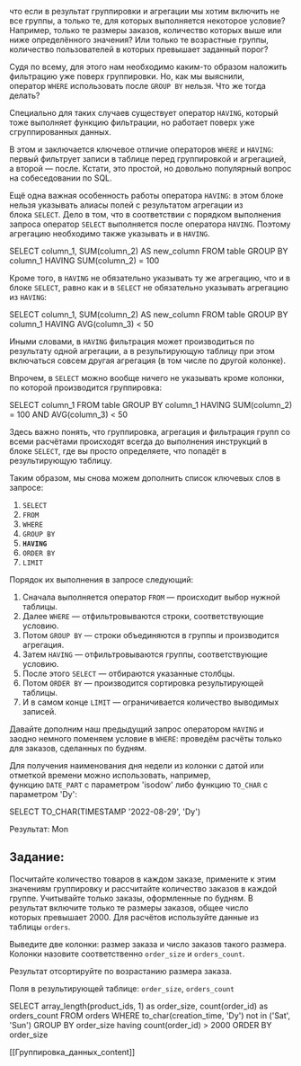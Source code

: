 
что если в результат группировки и агрегации мы хотим включить не все группы, а только те, для которых выполняется некоторое условие? Например, только те размеры заказов, количество которых выше или ниже определённого значения? Или только те возрастные группы, количество пользователей в которых превышает заданный порог?

Судя по всему, для этого нам необходимо каким-то образом наложить фильтрацию уже поверх группировки. Но, как мы выяснили, оператор `WHERE` использовать после `GROUP BY` нельзя. Что же тогда делать?

Специально для таких случаев существует оператор `HAVING`, который тоже выполняет функцию фильтрации, но работает поверх уже сгруппированных данных.

В этом и заключается ключевое отличие операторов `WHERE` и `HAVING`: первый фильтрует записи в таблице перед группировкой и агрегацией, а второй — после. Кстати, это простой, но довольно популярный вопрос на собеседовании по SQL.

Ещё одна важная особенность работы оператора `HAVING`: в этом блоке нельзя указывать алиасы полей с результатом агрегации из блока `SELECT`. Дело в том, что в соответствии с порядком выполнения запроса оператор `SELECT` выполняется после оператора `HAVING`. Поэтому агрегацию необходимо также указывать и в `HAVING`.

SELECT column_1, SUM(column_2) AS new_column
FROM table
GROUP BY column_1
HAVING SUM(column_2) = 100

Кроме того, в `HAVING` не обязательно указывать ту же агрегацию, что и в блоке `SELECT`, равно как и в `SELECT` не обязательно указывать агрегацию из `HAVING`:

SELECT column_1, SUM(column_2) AS new_column
FROM table
GROUP BY column_1
HAVING AVG(column_3) < 50

Иными словами, в `HAVING` фильтрация может производиться по результату одной агрегации, а в результирующую таблицу при этом включаться совсем другая агрегация (в том числе по другой колонке).

Впрочем, в `SELECT` можно вообще ничего не указывать кроме колонки, по которой производится группировка:

SELECT column_1
FROM table
GROUP BY column_1
HAVING SUM(column_2) = 100 AND AVG(column_3) < 50 

Здесь важно понять, что группировка, агрегация и фильтрация групп со всеми расчётами происходят всегда до выполнения инструкций в блоке `SELECT`, где вы просто определяете, что попадёт в результирующую таблицу.

Таким образом, мы снова можем дополнить список ключевых слов в запросе:

1. `SELECT`
2. `FROM`
3. `WHERE`
4. `GROUP BY`
5. **`HAVING`**
6. `ORDER BY`
7. `LIMIT`

Порядок их выполнения в запросе следующий:

1. Сначала выполняется оператор `FROM` — происходит выбор нужной таблицы.
2. Далее `WHERE` — отфильтровываются строки, соответствующие условию.
3. Потом `GROUP BY` — строки объединяются в группы и производится агрегация.
4. Затем `HAVING` — отфильтровываются группы, соответствующие условию.
5. После этого `SELECT` — отбираются указанные столбцы.
6. Потом `ORDER BY` — производится сортировка результирующей таблицы.
7. И в самом конце `LIMIT` — ограничивается количество выводимых записей.

Давайте дополним наш предыдущий запрос оператором `HAVING` и заодно немного поменяем условие в `WHERE`: проведём расчёты только для заказов, сделанных по будням.

Для получения наименования дня недели из колонки с датой или отметкой времени можно использовать, например, функцию `DATE_PART` с параметром 'isodow' либо функцию `TO_CHAR` с параметром 'Dy':

SELECT TO_CHAR(TIMESTAMP '2022-08-29', 'Dy')

Результат:
Mon

## **Задание:**

Посчитайте количество товаров в каждом заказе, примените к этим значениям группировку и рассчитайте количество заказов в каждой группе. Учитывайте только заказы, оформленные по будням. В результат включите только те размеры заказов, общее число которых превышает 2000. Для расчётов используйте данные из таблицы `orders`.

Выведите две колонки: размер заказа и число заказов такого размера. Колонки назовите соответственно `order_size` и `orders_count`.

Результат отсортируйте по возрастанию размера заказа.

Поля в результирующей таблице: `order_size`, `orders_count`


SELECT array_length(product_ids, 1) as order_size,
       count(order_id) as orders_count
FROM   orders
WHERE  to_char(creation_time, 'Dy') not in ('Sat', 'Sun')
GROUP BY order_size having count(order_id) > 2000
ORDER BY order_size


[[Группировка_данных_content]]